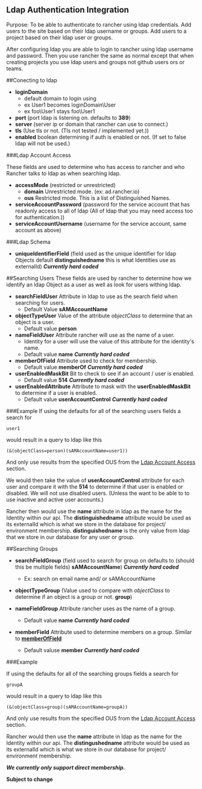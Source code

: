 Ldap Authentication Integration
---------
Purpose: To be able to authenticate to rancher using ldap credentials. Add users to the site based on their ldap username or groups.
Add users to a project based on their ldap user or groups.

After configuring ldap you are able to login to rancher using ldap username and password. Then you use rancher the same
as normal except that when creating projects you use ldap users and groups not github users ors or teams.

##Conecting to ldap
 * **loginDomain** 
    * default domain to login using
    * ex User1 becomes loginDomain\User
    * ex foo\User1 stays foo\User1
 * **port** (port ldap is listening on. defaults to **389**)
 * **server** (server ip or domain that rancher can use to connect.)
 * **tls** (Use tls or not. (Tls not tested / implemented yet.))
 * **enabled** boolean determining if auth is enabled or not. (If set to false ldap will not be used.)

###<a name="ldapAccess"></a>Ldap Account Access
 
These fields are used to determine who has access to rancher and who Rancher talks to ldap as when searching ldap.
 
 * **accessMode**  (restricted or unrestricted)
     * **domain** Unrestricted mode. (ex: ad.rancher.io)
     * **ous** Restricted mode. This is a list of Distinguished Names.
 * **serviceAccountPassword** (password for the service account that has readonly access to all of ldap (All of ldap that you may need access too for authentication.))
 * **serviceAccountUsername** (username for the service account, same account as above)
 


###Ldap Schema
 * **uniqueIdentifierField** (field used as the unique identifier for ldap Objects default **distinguishedname** this is what Identities use as externalId) ***Currently hard coded***

##Searching Users
These fields are used by rancher to determine how we identify an ldap Object as a user as well as look for users withing ldap.


 * **searchFieldUser** Attribute in ldap to use as the search field when searching for users. 
     * Default Value **sAMAccountName**
 * **objectTypeUser** Value of the attribute *objectClass* to determine that an object is a user.
     * Default value **person**
 * **nameFieldUser** Attribute rancher will use as the name of a user. 
     * Identity for a user will use the value of this attribute for the identity's name.
     * Default value **name** ***Currently hard coded***
 * <a name="memberOfField"></a>**memberOfField** Attribute used to check for membership. 
     * Default value **memberOf** ***Currently hard coded***
 * **userEnabledMaskBit** Bit to check to see if an account / user is enabled. 
     * Default value **514** ***Currently hard coded***
 * **userEnabledAttribute** Attribute to mask with the **userEnabledMaskBit** to determine if a user is enabled.
     * Default value **userAccountControl** ***Currently hard coded***
     
###Example
If using the defaults for all of the searching users fields a search for 

`user1` 

would result in a query to ldap like this 

`(&(objectClass=person)(sAMAccountName=user1))` 

And only use results from the specified OUS from the [Ldap Account Access](#ldapAccess) section.

We would then take the value of **userAccountControl** attribute for each user and compare it with the **514** to determine if that user is enabled or disabled. We will not use disabled users. (Unless the want to be able to to use inactive and active user accounts.)


Rancher then would use the **name** attribute in ldap as the name for the Identity within our api. The **distinguishedname** attribute would be used as its externalId which is what we store in the database for project/ environment membership. **distinguishedname** is the only value from ldap that we store in our database for any user or group.

 
##Searching Groups

 * **searchFieldGroup** (field used to search for group on defaults to (should this be multiple fields) **sAMAccountName**) ***Currently hard coded***
     * Ex: search on email name and/ or sAMAccountName

 * **objectTypeGroup** (Value used to compare with *objectClass* to determine if an object is a group or not. **group**)

 * **nameFieldGroup** Attribute rancher uses as the name of a group.
     * Default value **name** ***Currently hard coded***
 * **memberField** Attribute used to determine members on a group. Similar to [**memberOfField**](#memberOfField)
     * Default valuse **member**  ***Currently hard coded***

###Example

If using the defaults for all of the searching groups fields a search for

`groupA`

would result in a query to ldap like this

`(&(objectClass=group)(sAMAccountName=groupA))`

And only use results from the specified OUS from the [Ldap Account Access](#ldapAccess) section.

Rancher would then use the **name** attribute in ldap as the name for the Identity within our api. The **distingushedname** attribute would be used as its externalId which is what we store in our database for project/ environment membership.
 
 ***We currently only support direct membership.***
 
 **Subject to change**